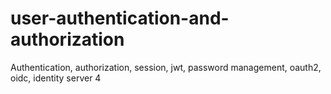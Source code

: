 # user-authentication-and-authorization
Authentication, authorization, session, jwt, password management, oauth2, oidc, identity server 4

